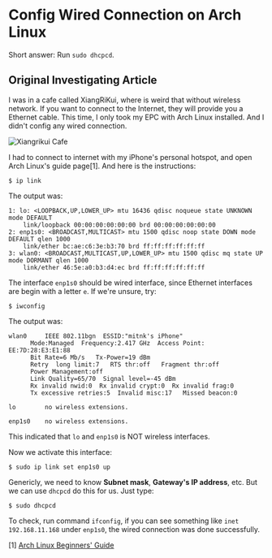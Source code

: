 Config Wired Connection on Arch Linux
=====================================

Short answer: Run `sudo dhcpcd`.

Original Investigating Article
------------------------------

I was in a cafe called XiangRiKui, where is weird that without wireless network. If you want to connect to the Internet, they will provide you a Ethernet cable. This time, I only took my EPC with Arch Linux installed. And I didn't config any wired connection.

![Xiangrikui Cafe](/images/2013/01/xiangrikui_cafe.jpg)

I had to connect to internet with my iPhone's personal hotspot, and open Arch Linux's guide page[1]. And here is the instructions:

    $ ip link

The output was:

    1: lo: <LOOPBACK,UP,LOWER_UP> mtu 16436 qdisc noqueue state UNKNOWN mode DEFAULT 
        link/loopback 00:00:00:00:00:00 brd 00:00:00:00:00:00
    2: enp1s0: <BROADCAST,MULTICAST> mtu 1500 qdisc noop state DOWN mode DEFAULT qlen 1000
        link/ether bc:ae:c6:3e:b3:70 brd ff:ff:ff:ff:ff:ff
    3: wlan0: <BROADCAST,MULTICAST,UP,LOWER_UP> mtu 1500 qdisc mq state UP mode DORMANT qlen 1000
        link/ether 46:5e:a0:b3:d4:ec brd ff:ff:ff:ff:ff:ff

The interface `enp1s0` should be wired interface, since Ethernet interfaces are begin with a letter `e`. If we're unsure, try:

    $ iwconfig

The output was:

    wlan0     IEEE 802.11bgn  ESSID:"mitnk's iPhone"  
          Mode:Managed  Frequency:2.417 GHz  Access Point: EE:7D:28:E3:E1:88   
          Bit Rate=6 Mb/s   Tx-Power=19 dBm   
          Retry  long limit:7   RTS thr:off   Fragment thr:off
          Power Management:off
          Link Quality=65/70  Signal level=-45 dBm  
          Rx invalid nwid:0  Rx invalid crypt:0  Rx invalid frag:0
          Tx excessive retries:5  Invalid misc:17   Missed beacon:0

    lo        no wireless extensions.

    enp1s0    no wireless extensions.

This indicated that `lo` and `enp1s0` is NOT wireless interfaces.

Now we activate this interface:

    $ sudo ip link set enp1s0 up

Genericly, we need to know **Subnet mask**, **Gateway's IP address**, etc. But
we can use `dhcpcd` do this for us. Just type:

    $ sudo dhcpcd

To check, run command `ifconfig`, if you can see something like
`inet 192.168.11.168` under `enp1s0`, the wired connection was done successfully.

[1] [Arch Linux Beginners' Guide](https://wiki.archlinux.org/index.php/Beginners'_Guide#Wired)
